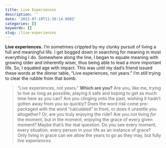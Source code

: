```yaml
---
title: Live Experiences
description: ''
date: '2012-07-19T11:30:14.000Z'
categories: []
keywords: []
slug: /live-experiences
---
```

**Live experiences.** I’m sometimes crippled by my clunky pursuit of living a full and meaningful life. I get bogged down in searching for meaning in most everything I do. Somewhere along the line, I began to equate meaning with growing older and inherently wiser, thus being able to lead a more important life. So, I equated age with impact. This was until my dad’s friend issued these words at the dinner table, “Live experiences, not years.” I’m still trying to clear the rubble from that bomb.
> “Live experiences, not years.”
**Which are you?** Are you, like me, trying to live as long as possible, playing it safe and hoping to get as much time here as you can? Are you clinging onto the past, wishing it hadn’t gotten away from you so quickly? Does the word risk come pre-packaged with the word “calculated” in front, or does it unsettle you altogether? Or, are you truly enjoying the ride? Are you not living _for_ the moment, but _in_ the moment, enjoying the grace of every given moment? Maybe that’s the real question. Do you see every moment, every situation, every person in your life as an instance of grace? Only living in grace can we allow the years to go as they may, but fully _live experiences_.
